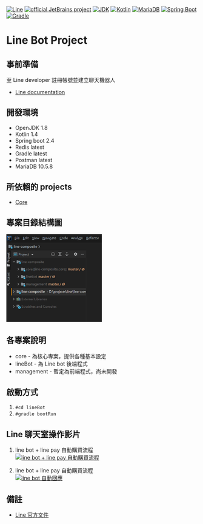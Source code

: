 [![Line](https://aleen42.github.io/badges/src/line.svg)](https://developers.line.biz/zh-hant/)
[![official JetBrains project](https://jb.gg/badges/official.svg)](https://confluence.jetbrains.com/display/ALL/JetBrains+on+GitHub)
[![JDK](http://img.shields.io/badge/JDK-v8.0-yellow.svg)](http://www.oracle.com/technetwork/java/javase/downloads/index.html)
[![Kotlin](https://img.shields.io/badge/kotlin-1.4.0-blue.svg?logo=kotlin)](http://kotlinlang.org)
[![MariaDB](https://img.shields.io/badge/MariaDB-10.5.8-blue.svg?logo=mariadb)](https://mariadb.org/)
[![Spring Boot](https://img.shields.io/badge/springboot-v2.4.2-green.svg?logo=spring)](https://spring.io/projects/spring-framework)
[![Gradle](https://img.shields.io/badge/gradle-6.5.1-green.svg?logo=gradle)](https://spring.io/projects/spring-framework)

Line Bot Project
======================
## 事前準備
至 Line developer 註冊帳號並建立聊天機器人
* [Line documentation](https://developers.line.biz/zh-hant/docs/messaging-api/building-bot/ "Line 官方文件")

## 開發環境
* OpenJDK 1.8
* Kotlin 1.4
* Spring boot 2.4
* Redis latest
* Gradle latest
* Postman latest
* MariaDB 10.5.8

## 所依賴的 projects
* [Core](https://github.com/a09090443/core "核心專案")

## 專案目錄結構圖
<img src="./images/projects.png" style="zoom:70%" />

## 各專案說明
* core - 為核心專案，提供各種基本設定
* lineBot - 為 Line bot 後端程式
* management - 暫定為前端程式，尚未開發

## 啟動方式
1. `#cd lineBot`
2. `#gradle bootRun`

## Line 聊天室操作影片
1. line bot + line pay 自動購買流程</br>
   [![line bot + line pay 自動購買流程](https://res.cloudinary.com/marcomontalbano/image/upload/v1613891666/video_to_markdown/images/youtube--c6dJqFawIVs-c05b58ac6eb4c4700831b2b3070cd403.jpg)](https://www.youtube.com/watch?v=c6dJqFawIVs&ab_channel=%E8%94%A1%E4%BF%8A%E5%82%91 "line bot + line pay 自動購買流程")

2. line bot + line pay 自動購買流程</br>
   [![line bot 自動回應](https://res.cloudinary.com/marcomontalbano/image/upload/v1613891737/video_to_markdown/images/youtube--G0r3YF8Dp98-c05b58ac6eb4c4700831b2b3070cd403.jpg)](https://www.youtube.com/watch?v=G0r3YF8Dp98&ab_channel=%E8%94%A1%E4%BF%8A%E5%82%91 "line bot 自動回應")

## 備註
* [Line 官方文件](https://developers.line.biz/zh-hant/docs/messaging-api/)
